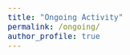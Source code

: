 ```yaml
---
title: "Ongoing Activity"
permalink: /ongoing/
author_profile: true
---
```


<style>
h2 {
    font-family: "Garamond", serif;
    font-style: normal;
    font-size: 38px;
    font-weight: bold;
    color: #95bff3;
}
h3 {
    font-size: 30px;
    color: #5c6eb0;
}
h5 {
    color: #5c6eb0;
}
body {
    font-size: 18px;
}
p:has(+ ul) {   
  margin-bottom: 0;
}
p + ul {
  margin-top: 0;
}
</style>

